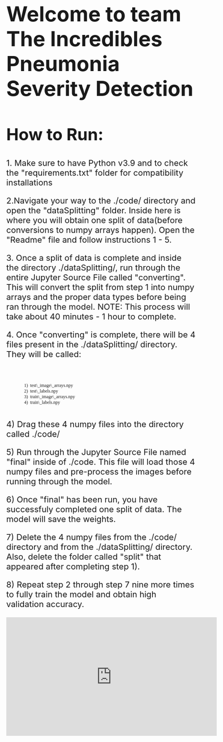 <style>
    h1 {
        font-size: 55px;
    }
    h2 {
        font-size: 44px;
    }
    code {
        font-family:verdana;
    }
    p {
        font-size: 22px;
    }
</style>


<main>
    <div>
        <h1>Welcome to team The Incredibles Pneumonia Severity Detection</h1>
        <div>
            <h2>How to Run:</h2>
            <div>
                <p>1. Make sure to have Python v3.9 and to check the "requirements.txt" folder for compatibility installations </p>
                </code></pre>
            </div>
            <div>
                <p>2.Navigate your way to the ./code/ directory and open the "dataSplitting" folder. Inside here is where you will obtain one split of data(before conversions to numpy arrays happen). Open the "Readme" file and follow instructions 1 - 5.  </p>
                </code></pre>
            </div>
            <div>
                <p>3. Once a split of data is complete and inside the directory ./dataSplitting/, run through the entire Jupyter Source File called "converting". This will convert the split from step 1 into numpy arrays and the proper data types before being ran through the model.
                NOTE: This process will take about 40 minutes - 1 hour to complete. </p>
                </code></pre>
            </div>
            <div>
                <p>4. Once "converting" is complete, there will be 4 files present in the ./dataSplitting/ directory. They will be called: <br><br>
                <pre><code>
                1)  test\_image\_arrays.npy
                2)  test\_labels.npy
                3)  train\_image\_arrays.npy
                4)  train\_labels.npy 
                </code></pre>
            </div>
            <div>
                <p> 4)  Drag these 4 numpy files into the directory called ./code/</p>
            </div>
            <div>
                <p> 5) Run through the Jupyter Source File named "final" inside of ./code. This file will load those 4 numpy files and pre-process the images before running through the model. </p>
            </div>
            <div>
                <p> 6) Once "final" has been run, you have successfuly completed one split of data. The model will save the weights. </p>
            </div>
            <div>
                <p> 7) Delete the 4 numpy files from the ./code/ directory and from the ./dataSplitting/ directory. Also, delete the folder called "split" that appeared after completing step 1). </p>
            </div>
            <div>
                <p> 8) Repeat step 2 through step 7 nine more times to fully train the model and obtain high validation accuracy. </p>
            </div>
                <p>
                <iframe 
                width="560" 
                height="315" 
                src="https://www.youtube.com/embed/OJhiQaDeXlI" 
                title="YouTube video player" 
                frameborder="0" 
                allow="accelerometer; autoplay; clipboard-write; encrypted-media; gyroscope; picture-in-picture" 
                allowfullscreen></iframe>
                </p>
        </div>
    </div>
</main>



